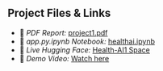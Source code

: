 ## Project Files & Links

- 📄 *PDF Report:* [project1.pdf](Citizen_AI_Project_Document.pdf)
- 📓 *app.py.ipynb Notebook:* [healthai.ipynb]()
- 🤖 *Live Hugging Face:* [Health-AI1 Space]()
- 🎥 *Demo Video:* [Watch here]()
 
